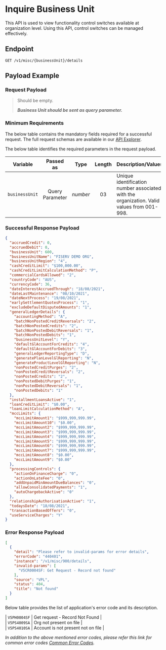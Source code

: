 # Inquire Business Unit

This API is used to view functionality control switches available at organization level. Using this API, control switches can be managed effectively.

## Endpoint

`GET /v1/misc/{businessUnit}/details`

## Payload Example

### Request Payload

>Should be empty.
>
>***Business Unit should be sent as query parameter.***

### Minimum Requirements

The below table contains the mandatory fields required for a successful request. The full request schemas are available in our [API Explorer](../api/?type=get&path=/v1/misc/{businessUnit}/details).

The below table identifies the required parameters in the request payload.

| Variable | Passed as | Type | Length | Description/Values |
| -------- | :-------: | :--: | :------------: | ------------------ |
| `businessUnit` | Query Parameter | *number* | 03 | Unique identification number associated with the organization. Valid values from 001-998.|

### Successful Response Payload

```json
{
  "accruedCredit": 0,
  "accruedDebit": 0,
  "businessUnit": 600,
  "businessUnitName": "FISERV DEMO ORG",
  "businessUnitRegion": "4",
  "cashCreditLimit": "$100,000.00",
  "cashCreditLimitCalculationMethod": "P",
  "commercialCardsAllowed": "2",
  "countryCode": "AUS",
  "currencyCode": 36,
  "dateInterestAccruedThrough": "18/08/2021",
  "dateLastMaintenance": "08/10/2021",
  "dateNextProcess": "19/08/2021",
  "earlySettlementQuotesProcess": "1",
  "excludeDefaultDisputedAmounts": "1",
  "generalLedgerDetails": {
    "accountingMethod": "A",
    "batchNonPostedCreditReversals": "2",
    "batchNonPostedCredits": "2",
    "batchNonPostedDebitReversals": "1",
    "batchNonPostedDebits": "1",
    "businessUnitLevel": "Y",
    "defaultGlAccountForCredits": "4",
    "defaultGlAccountForDebits": "3",
    "generalLedgerReportingType": "D",
    "generatePlanLevelGlReporting": "N",
    "generateProductLevelGlReporting": "N",
    "nonPostedCreditPurges": "2",
    "nonPostedCreditReversals": "2",
    "nonPostedCredits": "2",
    "nonPostedDebitPurges": "1",
    "nonPostedDebitReversals": "1",
    "nonPostedDebits": "1"
  },
  "installmentLoansActive": "1",
  "loanCreditLimit": "$0.00",
  "loanLimitCalculationMethod": "A",
  "mccLimits": {
    "mccLimitAmount1": "$999,999,999.99",
    "mccLimitAmount10": "$0.00",
    "mccLimitAmount2": "$999,999,999.99",
    "mccLimitAmount3": "$999,999,999.99",
    "mccLimitAmount4": "$999,999,999.99",
    "mccLimitAmount5": "$999,999,999.99",
    "mccLimitAmount6": "$999,999,999.99",
    "mccLimitAmount7": "$999,999,999.99",
    "mccLimitAmount8": "$0.00",
    "mccLimitAmount9": "$0.00"
  },
  "processingControls": {
    "actionOnFinanceCharge": "0",
    "actionOnLateFee": "0",
    "addUnpaidMinAmountDueBalances": "0",
    "allowConsolidatedPayments": "1",
    "autoChargebackActive": "0"
  },
  "relationshipAuthorisationActive": "1",
  "todaysDate": "18/08/2021",
  "transactionBasedOffers": "0",
  "useServiceCharges": "Y"
}
```

### Error Response Payload

```json
[
  {
    "detail": "Please refer to invalid-params for error details",
    "errorCode": "440401",
    "instance": "/v1/misc/900/details",
    "invalid-params": [
      "V5CR0004SF: Get Request - Record not found"
    ],
    "source": "VPL",
    "status": 404,
    "title": "Not found"
  }
]
```
Below table provides the list of application's error code and its description.

| `V5PH0004SF` | Get request - Record Not Found |  
| `V5PS4009SA` | Org not present on file |  
| `V5PS4010SA` | Account is not present not on file | 

*In addition to the above mentioned error codes, please refer this link for common error codes [Common Error Codes](?path=docs/Common_Error_Code.md).*
